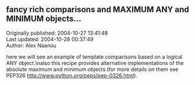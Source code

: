 ## fancy rich comparisons and MAXIMUM ANY and MINIMUM objects...  
Originally published: 2004-10-27 13:41:48  
Last updated: 2004-10-28 00:37:49  
Author: Alex Naanou  
  
here we will see an example of template comparisons based on a logical ANY object.\nalso this recipe provides alternative implementations of the absolute maximum and minimum objects (for more details on them see PEP326 http://www.python.org/peps/pep-0326.html).